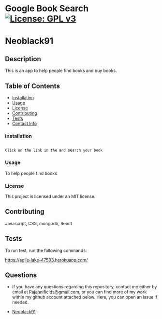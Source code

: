 # Google Book Search [![License: GPL v3](https://img.shields.io/badge/License-GPL%20v3-blue.svg)](http://www.gnu.org/licenses/gpl-3.0)

# Neoblack91


## Description

This is an app to help people find books and buy books.

## Table of Contents

* [Installation](#install)
* [Usage](#usage)
* [License](#license)
* [Contributing](#contributing)
* [Tests](#test)
* [Contact Info](#qContactInfo)

### Installation

```

Click on the link in the and search your book

```

### Usage

To help people find books

### License

 This project is licensed under an MIT license.

## Contributing

Javascript, CSS, mongodb, React

## Tests

To run test, run the following commands:

https://agile-lake-47503.herokuapp.com/

## Questions

* If you have any questions regarding this repository, contact me either by email at <Rajahnifields@gmail.com>, or you can find more of my work within my github account attached below. Here, you can open an issue if needed.

* [Neoblack91](https://github.com/Neoblack91)
